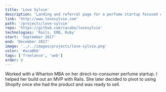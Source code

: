 ```yaml
---
title: 'Love Sylvie'
description: 'Landing and referral page for a perfume startup focused on building an online brand.'
link: 'http://www.lovesylvie.com'
path: '/projects/love-sylvie'
repo: 'https://github.com/cacabo/lovesylvie'
technologies: 'Rails, ERB, Ruby'
start: 'September 2017'
end: 'December 2017'
image: '../../images/projects/love-sylvie.png'
color: '#aca0bb'
tags: ['freelance', 'web']
order: 6
---
```


Worked with a Wharton MBA on her direct-to-consumer perfume startup. I helped her build out an MVP with Rails. She later decided to pivot to using Shopify once she had the product and was ready to sell.
